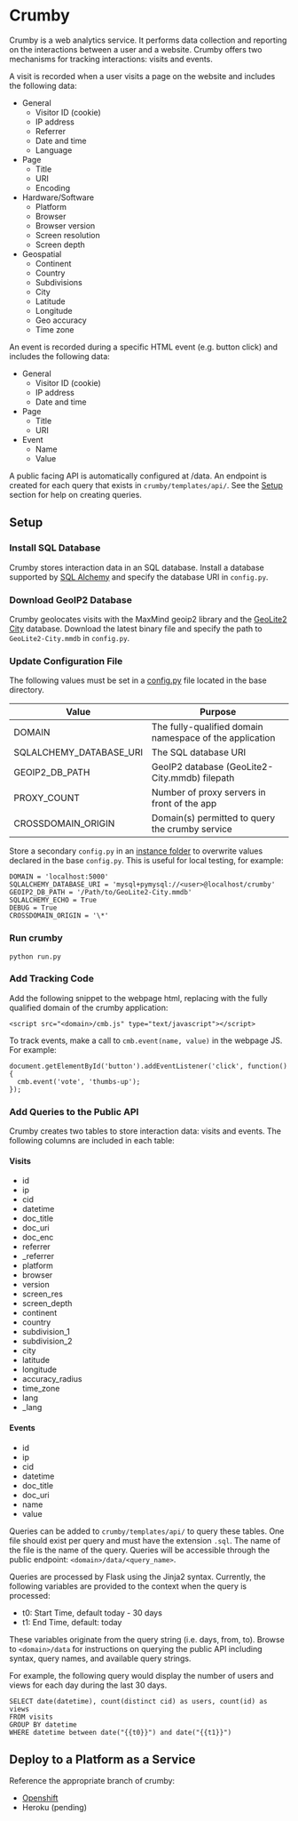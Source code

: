 # Crumby

Crumby is a web analytics service. It performs data collection and reporting
on the interactions between a user and a website. Crumby offers two mechanisms
for tracking interactions: visits and events.

A visit is recorded when a user visits a page on the website and includes the
following data:

  * General
    * Visitor ID (cookie)
    * IP address
    * Referrer
    * Date and time
    * Language
  * Page
    * Title
    * URI
    * Encoding
  * Hardware/Software
    * Platform
    * Browser
    * Browser version
    * Screen resolution
    * Screen depth
  * Geospatial
    * Continent
    * Country
    * Subdivisions
    * City
    * Latitude
    * Longitude
    * Geo accuracy
    * Time zone

An event is recorded during a specific HTML event (e.g. button click) and
includes the following data:

  * General
    * Visitor ID (cookie)
    * IP address
    * Date and time
  * Page
    * Title
    * URI
  * Event
    * Name
    * Value

A public facing API is automatically configured at <domain>/data. An endpoint
is created for each query that exists in `crumby/templates/api/`. See the
[Setup](#add-queries-to-the-public-api) section for help on creating queries.

## Setup

### Install SQL Database

Crumby stores interaction data in an SQL database. Install a database supported
by [SQL Alchemy](http://docs.sqlalchemy.org/en/latest/dialects/index.html) and
specify the database URI in `config.py`.

### Download GeoIP2 Database

Crumby geolocates visits with the MaxMind geoip2 library and the
[GeoLite2 City](https://dev.maxmind.com/geoip/geoip2/geolite2/) database.
Download the latest binary file and specify the path to `GeoLite2-City.mmdb` in
`config.py`.

### Update Configuration File

The following values must be set in a
[config.py](http://flask.pocoo.org/docs/0.12/config/) file located in the base
directory.

|Value|Purpose|
|---|---|
|DOMAIN|The fully-qualified domain namespace of the application|
|SQLALCHEMY_DATABASE_URI|The SQL database URI|
|GEOIP2_DB_PATH|GeoIP2 database (GeoLite2-City.mmdb) filepath|
|PROXY_COUNT|Number of proxy servers in front of the app|
|CROSSDOMAIN_ORIGIN|Domain(s) permitted to query the crumby service|

Store a secondary `config.py` in an
[instance folder](http://flask.pocoo.org/docs/0.10/config/#instance-folders)
to overwrite values declared in the base `config.py`. This is useful for local
testing, for example:

    DOMAIN = 'localhost:5000'
    SQLALCHEMY_DATABASE_URI = 'mysql+pymysql://<user>@localhost/crumby'
    GEOIP2_DB_PATH = '/Path/to/GeoLite2-City.mmdb'
    SQLALCHEMY_ECHO = True
    DEBUG = True
    CROSSDOMAIN_ORIGIN = '\*'

### Run crumby

    python run.py

### Add Tracking Code

Add the following snippet to the webpage html, replacing <domain> with the
fully qualified domain of the crumby application:

    <script src="<domain>/cmb.js" type="text/javascript"></script>

To track events, make a call to `cmb.event(name, value)` in the webpage JS. For
example:

    document.getElementById('button').addEventListener('click', function() {
      cmb.event('vote', 'thumbs-up');
    });

### Add Queries to the Public API

Crumby creates two tables to store interaction data: visits and events. The
following columns are included in each table:

#### Visits

  * id
  * ip
  * cid
  * datetime
  * doc_title
  * doc_uri
  * doc_enc
  * referrer
  * \_referrer
  * platform
  * browser
  * version
  * screen_res
  * screen_depth
  * continent
  * country
  * subdivision_1
  * subdivision_2
  * city
  * latitude
  * longitude
  * accuracy_radius
  * time_zone
  * lang
  * \_lang

#### Events

  * id
  * ip
  * cid
  * datetime
  * doc_title
  * doc_uri
  * name
  * value

Queries can be added to `crumby/templates/api/` to query these tables. One file
should exist per query and must have the extension `.sql`. The name of the file
is the name of the query. Queries will be accessible through the public
endpoint: `<domain>/data/<query_name>`.

Queries are processed by Flask using the Jinja2 syntax. Currently, the following
variables are provided to the context when the query is processed:

  * t0: Start Time, default today - 30 days
  * t1: End Time, default: today

These variables originate from the query string (i.e. days, from, to). Browse to
`<domain>/data` for instructions on querying the public API including syntax,
query names, and available query strings.

For example, the following query would display the number of users and views
for each day during the last 30 days.

    SELECT date(datetime), count(distinct cid) as users, count(id) as views
    FROM visits
    GROUP BY datetime
    WHERE datetime between date("{{t0}}") and date("{{t1}}")

## Deploy to a Platform as a Service

Reference the appropriate branch of crumby:

* [Openshift](https://github.com/bmweiner/crumby/tree/openshift)
* Heroku (pending)
